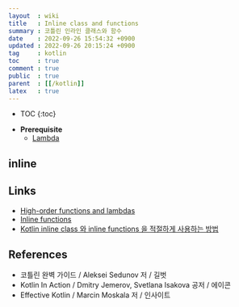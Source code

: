 ```yaml
---
layout  : wiki
title   : Inline class and functions
summary : 코틀린 인라인 클래스와 함수
date    : 2022-09-26 15:54:32 +0900
updated : 2022-09-26 20:15:24 +0900
tag     : kotlin
toc     : true
comment : true
public  : true
parent  : [[/kotlin]]
latex   : true
---
```

* TOC
{:toc}

- __Prerequisite__
  - [Lambda](https://baekjungho.github.io/wiki/kotlin/kotlin-lambda/)

## inline

## Links

- [High-order functions and lambdas](https://kotlinlang.org/docs/lambdas.html)
- [Inline functions](https://kotlinlang.org/docs/inline-functions.html)
- [Kotlin inline class 와 inline functions 을 적절하게 사용하는 방법](https://thdev.tech/kotlin/2020/09/29/kotlin_effective_04/)

## References

- 코틀린 완벽 가이드 / Aleksei Sedunov 저 / 길벗
- Kotlin In Action / Dmitry Jemerov, Svetlana Isakova 공저 / 에이콘
- Effective Kotlin / Marcin Moskala 저 / 인사이트